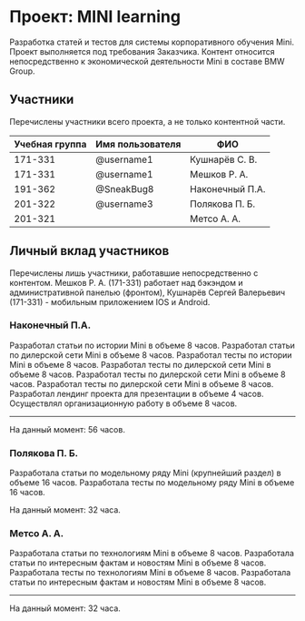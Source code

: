 # Проект: MINI learning

Разработка статей и тестов для системы корпоративного обучения Mini. Проект выполняется под требования Заказчика. Контент относится непосредственно к экономической деятельности Mini в составе BMW Group.


## Участники

Перечислены участники всего проекта, а не только контентной части.

| Учебная группа | Имя пользователя | ФИО                      |
|----------------|------------------|--------------------------|
| 171-331        | @username1       | Кушнарёв С. В. |
| 171-331        | @username1       | Мешков Р. А. |
| 191-362        | @SneakBug8       | Наконечный П.А.          |
| 201-322        | @username3       | Полякова П. Б.           |
| 201-321        |                  | Метсо А. А.              |

## Личный вклад участников

Перечислены лишь участники, работавшие непосредственно с контентом. Мешков Р. А. (171-331) работает над бэкэндом и административной панелью (фронтом), Кушнарёв Сергей Валерьевич (171-331) - мобильным приложением IOS и Android.

### Наконечный П.А.

Разработал статьи по истории Mini в объеме 8 часов.
Разработал статьи по дилерской сети Mini в объеме 8 часов.
Разработал тесты по истории Mini в объеме 8 часов.
Разработал тесты по дилерской сети Mini в объеме 8 часов.
Разработал тесты по дилерской сети Mini в объеме 8 часов.
Разработал тесты по дилерской сети Mini в объеме 8 часов.
Разработал лендинг проекта для презентации в объеме 4 часов.
Осуществлял организационную работу в объеме 8 часов.

---

На данный момент: 56 часов.

### Полякова П. Б.

Разработала статьи по модельному ряду Mini (крупнейший раздел) в объеме 16 часов.
Разработала тесты по модельному ряду Mini в объеме 16 часов.

На данный момент: 32 часа.

### Метсо А. А.

Разработала статьи по технологиям Mini в объеме 8 часов.
Разработала статьи по интересным фактам и новостям Mini в объеме 8 часов.
Разработала тесты по технологиям Mini в объеме 8 часов.
Разработала статьи по интересным фактам и новостям Mini в объеме 8 часов.

---

На данный момент: 32 часа.